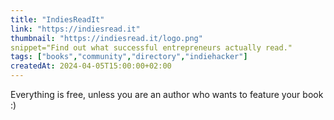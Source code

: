 ```yaml
---
title: "IndiesReadIt"
link: "https://indiesread.it"
thumbnail: "https://indiesread.it/logo.png"
snippet="Find out what successful entrepreneurs actually read."
tags: ["books","community","directory","indiehacker"]
createdAt: 2024-04-05T15:00:00+02:00
---
```

Everything is free, unless you are an author who wants to feature your book :)
